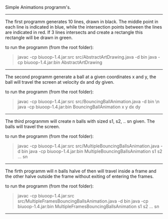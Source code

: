 Simple Animations programm's.

--------------------

The first programm generates 10 lines, drawn in black. The middle point in each line is indicated in blue, while the intersection points between the lines are indicated in red.
If 3 lines intersects and create a rectangle this rectangle will be drawn in green.

to run the programm (from the root folder):
> javac -cp biuoop-1.4.jar:src src/AbstractArtDrawing.java -d bin
> java -cp biuoop-1.4.jar:bin AbstractArtDrawing

--------------------

The second programm generate a ball at a given coordinates x and y, the ball will travel the screen at velocity dx and dy given.

to run the programm (from the root folder):
> javac -cp biuoop-1.4.jar:src src/BouncingBallAnimation.java -d bin \n
> java -cp biuoop-1.4.jar:bin BouncingBallAnimation x y dx dy

--------------------

The third progranmm will create n balls with sized s1, s2, .. sn given. The balls will
travel the screen.

to run the programm (from the root folder):
> javac -cp biuoop-1.4.jar:src src/MultipleBouncingBallsAnimation.java -d bin
> java -cp biuoop-1.4.jar:bin MultipleBouncingBallsAnimation s1 s2 ... sn

--------------------

The firth programm will n balls halve of then will travel inside a frame and the other halve outside the frame without exiting of entering the frames.

to run the programm (from the root folder):
> javac -cp biuoop-1.4.jar:src src/MultipleFramesBouncingBallsAnimation.java -d bin
> java -cp biuoop-1.4.jar:bin MultipleFramesBouncingBallsAnimation s1 s2 ... sn

--------------------
